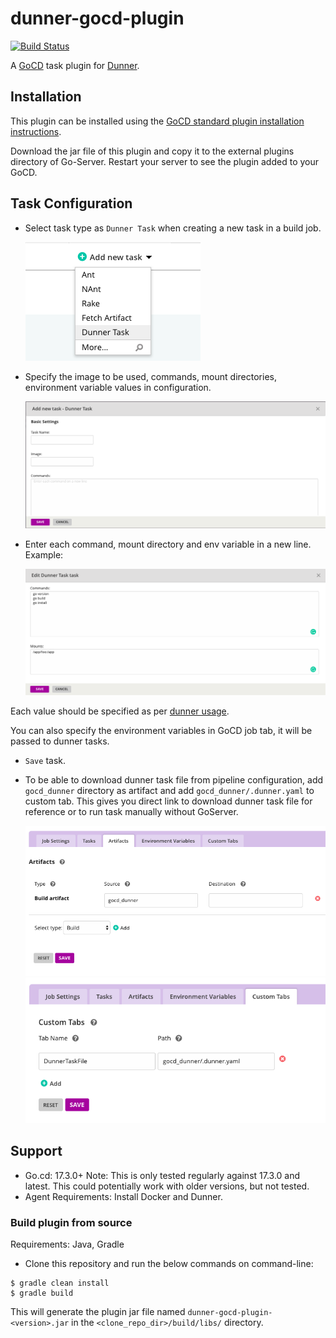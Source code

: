 # dunner-gocd-plugin
[![Build Status](https://travis-ci.org/leopardslab/dunner-gocd-plugin.svg?branch=master)](https://travis-ci.org/leopardslab/dunner-gocd-plugin)

A [GoCD](https://gocd.org) task plugin for [Dunner](https://github.com/leopardslab/dunner).

## Installation

This plugin can be installed using the [GoCD standard plugin installation instructions](https://docs.gocd.org/current/extension_points/plugin_user_guide.html).

Download the jar file of this plugin and copy it to the external plugins directory of Go-Server. Restart your server to see the plugin added to your GoCD.

## Task Configuration

* Select task type as `Dunner Task` when creating a new task in a build job. 

	![New Dunner Task](docs/images/new_task.png)

* Specify the image to be used, commands, mount directories, environment variable values in configuration.

	![Configure Dunner Task](docs/images/create_dunner_task.png)

* Enter each command, mount directory and env variable in a new line. Example:

	![Edit Dunner Task](docs/images/edit_dunner_task.png)

Each value should be specified as per [dunner usage](https://github.com/leopardslab/Dunner/wiki/User-Guide#how-to-write-a-dunner-file).

You can also specify the environment variables in GoCD job tab, it will be passed to dunner tasks.

* `Save` task.
* To be able to download dunner task file from pipeline configuration, add `gocd_dunner` directory as artifact and add `gocd_dunner/.dunner.yaml` to custom tab. This gives you direct link to download dunner task file for reference or to run task manually without GoServer.

	![Artifact](docs/images/artifact.png)
	![Custom Tab](docs/images/custom_tab.png)

## Support
* Go.cd: 17.3.0+ Note: This is only tested regularly against 17.3.0 and latest. This could potentially work with older versions, but not tested.
* Agent Requirements: Install Docker and Dunner.

### Build plugin from source

Requirements: Java, Gradle

* Clone this repository and run the below commands on command-line:

```
$ gradle clean install
$ gradle build
```

This will generate the plugin jar file named `dunner-gocd-plugin-<version>.jar` in the `<clone_repo_dir>/build/libs/` directory.

